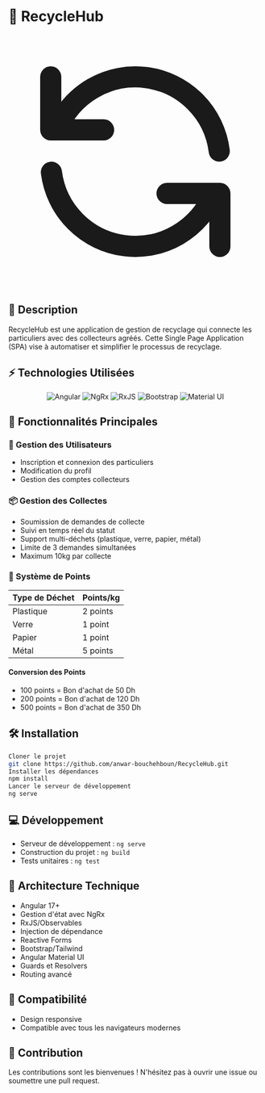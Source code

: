 # 🌱 RecycleHub

<p align="center">
   <svg
            xmlns="http://www.w3.org/2000/svg"
            class="p-4 w-full h-full text-green-600"
            fill="none"
            viewBox="0 0 24 24"
            stroke="currentColor"
          >
            <path
              stroke-linecap="round"
              stroke-linejoin="round"
              stroke-width="2"
              d="M4 4v5h.582m15.356 2A8.001 8.001 0 004.582 9m0 0H9m11 11v-5h-.581m0 0a8.003 8.003 0 01-15.357-2m15.357 2H15"
            />
          </svg>
</p>

## 📝 Description

RecycleHub est une application de gestion de recyclage qui connecte les particuliers avec des collecteurs agréés. Cette Single Page Application (SPA) vise à automatiser et simplifier le processus de recyclage.

## ⚡ Technologies Utilisées

<p align="center">
  <img src="https://img.shields.io/badge/Angular-DD0031?style=for-the-badge&logo=angular&logoColor=white" alt="Angular" />
  <img src="https://img.shields.io/badge/NgRx-BA2BD2?style=for-the-badge&logo=redux&logoColor=white" alt="NgRx" />
  <img src="https://img.shields.io/badge/RxJS-B7178C?style=for-the-badge&logo=reactivex&logoColor=white" alt="RxJS" />
  <img src="https://img.shields.io/badge/Bootstrap-7952B3?style=for-the-badge&logo=bootstrap&logoColor=white" alt="Bootstrap" />
  <img src="https://img.shields.io/badge/Material--UI-0081CB?style=for-the-badge&logo=material-ui&logoColor=white" alt="Material UI" />
</p>

## 🚀 Fonctionnalités Principales

### 👤 Gestion des Utilisateurs

- Inscription et connexion des particuliers
- Modification du profil
- Gestion des comptes collecteurs

### 📦 Gestion des Collectes

- Soumission de demandes de collecte
- Suivi en temps réel du statut
- Support multi-déchets (plastique, verre, papier, métal)
- Limite de 3 demandes simultanées
- Maximum 10kg par collecte

### 💎 Système de Points

| Type de Déchet | Points/kg |
| -------------- | --------- |
| Plastique      | 2 points  |
| Verre          | 1 point   |
| Papier         | 1 point   |
| Métal          | 5 points  |

#### Conversion des Points

- 100 points = Bon d'achat de 50 Dh
- 200 points = Bon d'achat de 120 Dh
- 500 points = Bon d'achat de 350 Dh

## 🛠️ Installation

```bash
Cloner le projet
git clone https://github.com/anwar-bouchehboun/RecycleHub.git
Installer les dépendances
npm install
Lancer le serveur de développement
ng serve
```

## 💻 Développement

- Serveur de développement : `ng serve`
- Construction du projet : `ng build`
- Tests unitaires : `ng test`

## 🔧 Architecture Technique

- Angular 17+
- Gestion d'état avec NgRx
- RxJS/Observables
- Injection de dépendance
- Reactive Forms
- Bootstrap/Tailwind
- Angular Material UI
- Guards et Resolvers
- Routing avancé

## 📱 Compatibilité

- Design responsive
- Compatible avec tous les navigateurs modernes

## 🤝 Contribution

Les contributions sont les bienvenues ! N'hésitez pas à ouvrir une issue ou soumettre une pull request.
